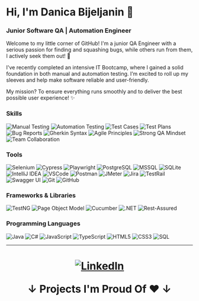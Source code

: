<h1><strong>Hi, I'm Danica Bijeljanin 👋</strong></h1>
<h3>Junior Software QA | Automation Engineer</h3>

Welcome to my little corner of GitHub! I'm a junior QA Engineer with a serious passion for finding and squashing bugs, while others run from them, I actively seek them out! 🐞

I've recently completed an intensive IT Bootcamp, where I gained a solid foundation in both manual and automation testing.  I’m excited to roll up my sleeves and help make software reliable and user-friendly.

My mission? To ensure everything runs smoothly and to deliver the best possible user experience! ✨

### **Skills**
![Manual Testing](https://img.shields.io/badge/Manual_Testing-28A745?style=for-the-badge)
![Automation Testing](https://img.shields.io/badge/Automation_Testing-007ACC?style=for-the-badge)
![Test Cases](https://img.shields.io/badge/Test_Cases-6C757D?style=for-the-badge)
![Test Plans](https://img.shields.io/badge/Test_Plans-6C757D?style=for-the-badge)
![Bug Reports](https://img.shields.io/badge/Bug_Reports-DC3545?style=for-the-badge)
![Gherkin Syntax](https://img.shields.io/badge/Gherkin_Syntax-20C997?style=for-the-badge)
![Agile Principles](https://img.shields.io/badge/Agile_Principles-FD7E14?style=for-the-badge)
![Strong QA Mindset](https://img.shields.io/badge/QA_Mindset-6F42C1?style=for-the-badge)
![Team Collaboration](https://img.shields.io/badge/Team_Collaboration-17A2B8?style=for-the-badge)
### **Tools**
![Selenium](https://img.shields.io/badge/Selenium-43B02A?style=for-the-badge&logo=selenium&logoColor=white)
![Cypress](https://img.shields.io/badge/Cypress-17202C?style=for-the-badge&logo=cypress&logoColor=white)
![Playwright](https://img.shields.io/badge/Playwright-2196F3?style=for-the-badge&logo=playwright&logoColor=white)
![PostgreSQL](https://img.shields.io/badge/PostgreSQL-336791?style=for-the-badge&logo=postgresql&logoColor=white)
![MSSQL](https://img.shields.io/badge/Microsoft_SQL_Server-CC2927?style=for-the-badge&logo=microsoft-sql-server&logoColor=white)
![SQLite](https://img.shields.io/badge/SQLite-07405E?style=for-the-badge&logo=sqlite&logoColor=white)
![IntelliJ IDEA](https://img.shields.io/badge/IntelliJ_IDEA-000000?style=for-the-badge&logo=intellij-idea&logoColor=white)
![VSCode](https://img.shields.io/badge/VSCode-007ACC?style=for-the-badge&logo=visual-studio-code&logoColor=white)
![Postman](https://img.shields.io/badge/Postman-FF6C37?style=for-the-badge&logo=postman&logoColor=white)
![JMeter](https://img.shields.io/badge/JMeter-E56B0F?style=for-the-badge&logo=apachejmeter&logoColor=white)
![Jira](https://img.shields.io/badge/Jira-0052CC?style=for-the-badge&logo=jira&logoColor=white)
![TestRail](https://img.shields.io/badge/TestRail-40507B?style=for-the-badge)
![Swagger UI](https://img.shields.io/badge/Swagger_UI-85EA2D?style=for-the-badge&logo=swagger&logoColor=black)
![Git](https://img.shields.io/badge/Git-F05032?style=for-the-badge&logo=git&logoColor=white)
![GitHub](https://img.shields.io/badge/GitHub-181717?style=for-the-badge&logo=github&logoColor=white)

### **Frameworks & Libraries**
![TestNG](https://img.shields.io/badge/TestNG-B22222?style=for-the-badge&logo=testng&logoColor=white)
![Page Object Model](https://img.shields.io/badge/Page_Object_Model-586E7B?style=for-the-badge)
![Cucumber](https://img.shields.io/badge/Cucumber-207E2E?style=for-the-badge&logo=cucumber&logoColor=white)
![.NET](https://img.shields.io/badge/.NET-512BD4?style=for-the-badge&logo=dotnet&logoColor=white)
![Rest-Assured](https://img.shields.io/badge/Rest_Assured-6A5ACD?style=for-the-badge)

### **Programming Languages**
![Java](https://img.shields.io/badge/Java-007396?style=for-the-badge&logo=java&logoColor=white)
![C#](https://img.shields.io/badge/C%23-239120?style=for-the-badge&logo=c-sharp&logoColor=white)
![JavaScript](https://img.shields.io/badge/JavaScript-F7DF1E?style=for-the-badge&logo=javascript&logoColor=black)
![TypeScript](https://img.shields.io/badge/TypeScript-3178C6?style=for-the-badge&logo=typescript&logoColor=white)
![HTML5](https://img.shields.io/badge/HTML5-E34F26?style=for-the-badge&logo=html5&logoColor=white)
![CSS3](https://img.shields.io/badge/CSS3-1572B6?style=for-the-badge&logo=css3&logoColor=white)
![SQL](https://img.shields.io/badge/SQL-4479A1?style=for-the-badge&logo=postgresql&logoColor=white)

---
<h1 align="center">

[![LinkedIn](https://img.shields.io/badge/LinkedIn-in%2Fdanicabijeljanin-0077B5?style=for-the-badge&logo=linkedin&logoColor=white)](https://linkedin.com/in/danicabijeljanin)
  
↓ Projects I'm Proud Of ❤️ ↓
</h1>


